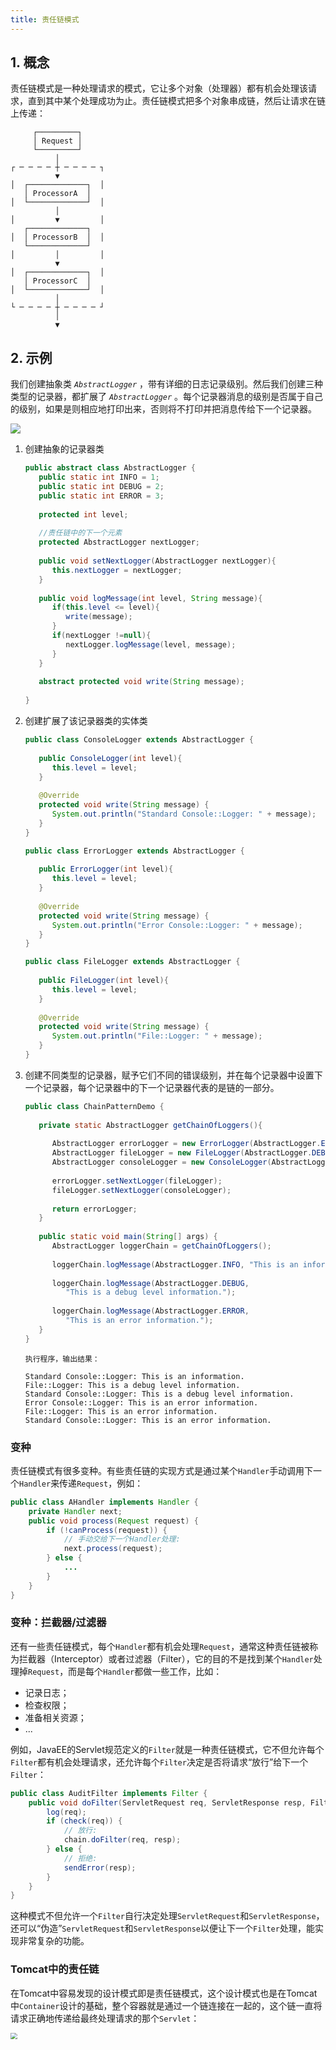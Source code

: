 ```yaml
---
title: 责任链模式
---
```


## 1. 概念

责任链模式是一种处理请求的模式，它让多个对象（处理器）都有机会处理该请求，直到其中某个处理成功为止。责任链模式把多个对象串成链，然后让请求在链上传递：

```ascii
     ┌─────────┐
     │ Request │
     └─────────┘
          │
┌ ─ ─ ─ ─ ┼ ─ ─ ─ ─ ┐
          ▼
│  ┌─────────────┐  │
   │ ProcessorA  │
│  └─────────────┘  │
          │
│         ▼         │
   ┌─────────────┐
│  │ ProcessorB  │  │
   └─────────────┘
│         │         │
          ▼
│  ┌─────────────┐  │
   │ ProcessorC  │
│  └─────────────┘  │
          │
└ ─ ─ ─ ─ ┼ ─ ─ ─ ─ ┘
          │
          ▼
```

## 2. 示例

我们创建抽象类 *`AbstractLogger`* ，带有详细的日志记录级别。然后我们创建三种类型的记录器，都扩展了 *`AbstractLogger`* 。每个记录器消息的级别是否属于自己的级别，如果是则相应地打印出来，否则将不打印并把消息传给下一个记录器。

![](https://figure-bed.chua-n.com/notebook/Java/83.svg)

1. 创建抽象的记录器类

    ```java
    public abstract class AbstractLogger {
       public static int INFO = 1;
       public static int DEBUG = 2;
       public static int ERROR = 3;
     
       protected int level;
     
       //责任链中的下一个元素
       protected AbstractLogger nextLogger;
     
       public void setNextLogger(AbstractLogger nextLogger){
          this.nextLogger = nextLogger;
       }
     
       public void logMessage(int level, String message){
          if(this.level <= level){
             write(message);
          }
          if(nextLogger !=null){
             nextLogger.logMessage(level, message);
          }
       }
     
       abstract protected void write(String message);
       
    }
    ```

2. 创建扩展了该记录器类的实体类

    ```java
    public class ConsoleLogger extends AbstractLogger {
     
       public ConsoleLogger(int level){
          this.level = level;
       }
     
       @Override
       protected void write(String message) {    
          System.out.println("Standard Console::Logger: " + message);
       }
    }
    ```

    ```java
    public class ErrorLogger extends AbstractLogger {
     
       public ErrorLogger(int level){
          this.level = level;
       }
     
       @Override
       protected void write(String message) {    
          System.out.println("Error Console::Logger: " + message);
       }
    }
    ```

    ```java
    public class FileLogger extends AbstractLogger {
     
       public FileLogger(int level){
          this.level = level;
       }
     
       @Override
       protected void write(String message) {    
          System.out.println("File::Logger: " + message);
       }
    }
    ```

3. 创建不同类型的记录器，赋予它们不同的错误级别，并在每个记录器中设置下一个记录器，每个记录器中的下一个记录器代表的是链的一部分。

    ```java
    public class ChainPatternDemo {
       
       private static AbstractLogger getChainOfLoggers(){
     
          AbstractLogger errorLogger = new ErrorLogger(AbstractLogger.ERROR);
          AbstractLogger fileLogger = new FileLogger(AbstractLogger.DEBUG);
          AbstractLogger consoleLogger = new ConsoleLogger(AbstractLogger.INFO);
     
          errorLogger.setNextLogger(fileLogger);
          fileLogger.setNextLogger(consoleLogger);
     
          return errorLogger;  
       }
     
       public static void main(String[] args) {
          AbstractLogger loggerChain = getChainOfLoggers();
     
          loggerChain.logMessage(AbstractLogger.INFO, "This is an information.");
     
          loggerChain.logMessage(AbstractLogger.DEBUG, 
             "This is a debug level information.");
     
          loggerChain.logMessage(AbstractLogger.ERROR, 
             "This is an error information.");
       }
    }
    ```

    ```text
    执行程序，输出结果：
    
    Standard Console::Logger: This is an information.
    File::Logger: This is a debug level information.
    Standard Console::Logger: This is a debug level information.
    Error Console::Logger: This is an error information.
    File::Logger: This is an error information.
    Standard Console::Logger: This is an error information.
    ```

### 变种

责任链模式有很多变种。有些责任链的实现方式是通过某个`Handler`手动调用下一个`Handler`来传递`Request`，例如：

```java
public class AHandler implements Handler {
    private Handler next;
    public void process(Request request) {
        if (!canProcess(request)) {
            // 手动交给下一个Handler处理:
            next.process(request);
        } else {
            ...
        }
    }
}
```

### 变种：拦截器/过滤器

还有一些责任链模式，每个`Handler`都有机会处理`Request`，通常这种责任链被称为拦截器（Interceptor）或者过滤器（Filter），它的目的不是找到某个`Handler`处理掉`Request`，而是每个`Handler`都做一些工作，比如：

- 记录日志；
- 检查权限；
- 准备相关资源；
- ...

例如，JavaEE的Servlet规范定义的`Filter`就是一种责任链模式，它不但允许每个`Filter`都有机会处理请求，还允许每个`Filter`决定是否将请求“放行”给下一个`Filter`：

```java
public class AuditFilter implements Filter {
    public void doFilter(ServletRequest req, ServletResponse resp, FilterChain chain) throws IOException, ServletException {
        log(req);
        if (check(req)) {
            // 放行:
            chain.doFilter(req, resp);
        } else {
            // 拒绝:
            sendError(resp);
        }
    }
}
```

这种模式不但允许一个`Filter`自行决定处理`ServletRequest`和`ServletResponse`，还可以“伪造”`ServletRequest`和`ServletResponse`以便让下一个`Filter`处理，能实现非常复杂的功能。

### Tomcat中的责任链

在Tomcat中容易发现的设计模式即是责任链模式，这个设计模式也是在Tomcat中`Container`设计的基础，整个容器就是通过一个链连接在一起的，这个链一直将请求正确地传递给最终处理请求的那个`Servlet`：

<img src="https://figure-bed.chua-n.com/notebook/Java/69.png" style="zoom:67%;" />

